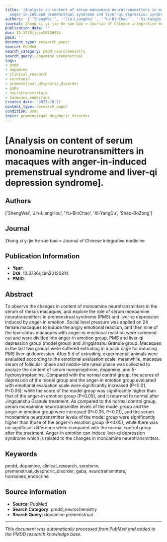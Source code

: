 ```yaml
---
title: '[Analysis on content of serum monoamine neurotransmitters in macaques with
  anger-in-induced premenstrual syndrome and liver-qi depression syndrome].'
authors: '[''ShengWei'', ''Jin-LiangHou'', ''Yu-BinChao'', ''Xi-YangDu'', ''Shao-BoZong'']'
journal: Zhong xi yi jie he xue bao = Journal of Chinese integrative medicine
publication_date: ''
doi: 10.3736/jcim20120814
pmid: ''
document_type: research_paper
source: PubMed
search_category: pmdd_neurochemistry
search_query: dopamine premenstrual
tags:
- pmdd
- dopamine
- clinical_research
- serotonin
- premenstrual_dysphoric_disorder
- gaba
- neurotransmitters
- hormones_endocrine
created_date: '2025-10-21'
content_type: research_paper
condition: pmdd
topic: premenstrual_dysphoric_disorder
---
```


# [Analysis on content of serum monoamine neurotransmitters in macaques with anger-in-induced premenstrual syndrome and liver-qi depression syndrome].

## Authors
['ShengWei', 'Jin-LiangHou', 'Yu-BinChao', 'Xi-YangDu', 'Shao-BoZong']

## Journal
Zhong xi yi jie he xue bao = Journal of Chinese integrative medicine

## Publication Information
- **Year**: 
- **DOI**: 10.3736/jcim20120814
- **PMID**: 

## Abstract
To observe the changes in content of monoamine neurotransmitters in the serum of rhesus macaques, and explore the role of serum monoamine neurotransmitters in premenstrual syndrome (PMS) and liver-qi depression induced by anger-in emotion. Social level pressure was applied on 24 female macaques to induce the angry emotional reaction, and then nine of the low-status macaques with anger-in emotional reaction were screened out and were divided into anger-in emotion group, PMS and liver-qi depression group (model group) and Jingqianshu Granule group. Macaques in the last two groups were suffered extruding in a pack cage for inducing PMS liver-qi depression. After 5 d of extruding, experimental animals were evaluated according to the emotional evaluation scale, meanwhile, macaque serum of follicular phase and middle-late luteal phase was collected to analyze the content of serum norepinephrine, dopamine, and 5-hydroxytryptamine. Compared with the normal control group, the scores of depression of the model group and the anger-in emotion group evaluated with emotional evaluation scale were significantly increased (P<0.01, P<0.05); while the score of the model group was significantly higher than that of the anger-in emotion group (P<0.05), and it returned to normal after Jingqianshu Granule treatment. As compared to the normal control group, serum monoamine neurotransmitter levels of the model group and the anger-in emotion group were increased (P<0.05, P<0.01), and the serum monoamine neurotransmitter levels of the model group were significantly higher than those of the anger-in emotion group (P<0.05), while there was no significant difference when compared with the normal control group after the treatment. Anger-in emotion can induce liver-qi depression syndrome which is related to the changes in monoamine neurotransmitters.

## Keywords
pmdd, dopamine, clinical_research, serotonin, premenstrual_dysphoric_disorder, gaba, neurotransmitters, hormones_endocrine

## Source Information
- **Source**: PubMed
- **Search Category**: pmdd_neurochemistry
- **Search Query**: dopamine premenstrual

---
*This document was automatically processed from PubMed and added to the PMDD research knowledge base.*
